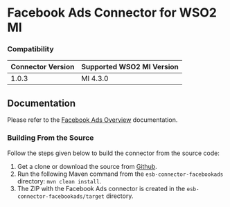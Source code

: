 # Facebook Ads Connector for WSO2 MI

### Compatibility

| Connector Version | Supported WSO2 MI Version |
|-------------------|---------------------------|
| 1.0.3             | MI 4.3.0                  |


## Documentation

Please refer to the [Facebook Ads Overview](https://mi.docs.wso2.com/en/latest/reference/connectors/facebook-ads-connector/facebook-ads-overview/) documentation.

### Building From the Source

Follow the steps given below to build the connector from the source code:

1. Get a clone or download the source from [Github](https://github.com/wso2-extensions/esb-connector-facebookads/).
2. Run the following Maven command from the `esb-connector-facebookads` directory: `mvn clean install`.
3. The ZIP with the Facebook Ads connector is created in the `esb-connector-facebookads/target` directory.
